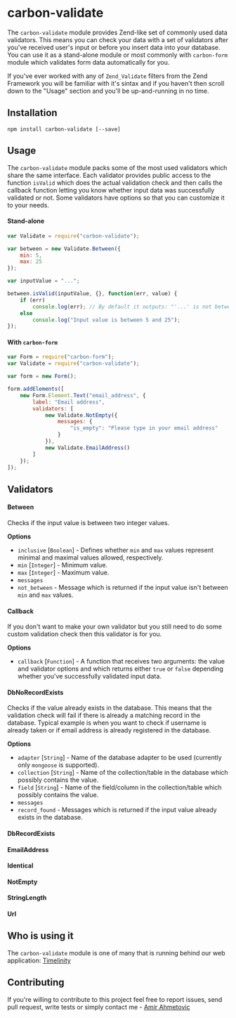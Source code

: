 # carbon-validate
The `carbon-validate` module provides Zend-like set of commonly used data validators. This means you can check your data with  a set of validators after you've received user's input or before you insert data into your database. You can use it as a stand-alone module or most commonly with `carbon-form` module which validates form data automatically for you.

If you've ever worked with any of `Zend_Validate` filters from the Zend Framework you will be familiar with it's sintax and if you haven't then scroll down to the "Usage" section and you'll be up-and-running in no time.


## Installation
```
npm install carbon-validate [--save]
```

## Usage
The `carbon-validate` module packs some of the most used validators which share the same interface. Each validator provides public access to the function `isValid` which does the actual validation check and then calls the callback function letting you know whether input data was successfully validated or not. Some validators have options so that you can customize it to your needs.

#### Stand-alone
```js
var Validate = require("carbon-validate");

var between = new Validate.Between({
    min: 5,
    max: 25
});

var inputValue = "...";

between.isValid(inputValue, {}, function(err, value) {
    if (err)
        console.log(err); // By default it outputs: "'...' is not between '5' and '25'"
    else
        console.log("Input value is between 5 and 25");
});

```

#### With `carbon-form`
```js
var Form = require("carbon-form");
var Validate = require("carbon-validate");

var form = new Form();

form.addElements([
    new Form.Element.Text("email_address", {
        label: "Email address",
        validators: [
            new Validate.NotEmpty({
                messages: {
                    "is_empty": "Please type in your email address" 
                }
            }),
            new Validate.EmailAddress()
        ]
    });
]);
```

## Validators
#### Between
Checks if the input value is between two integer values.

**Options**
* `inclusive` [`Boolean`] - Defines whether `min` and `max` values represent minimal and maximal values allowed, respectively.
* `min` [`Integer`] - Minimum value.
* `max` [`Integer`] - Maximum value.
* `messages`
 * `not_between` - Message which is returned if the input value isn't between `min` and `max` values.

#### Callback
If you don't want to make your own validator but you still need to do some custom validation check then this validator is for you.

**Options**
* `callback` [`Function`] - A function that receives two arguments: the value and validator options and which returns either `true` or `false` depending whether you've successfully validated input data.

#### DbNoRecordExists
Checks if the value already exists in the database. This means that the validation check will fail if there is already a matching record in the database. Typical example is when you want to check if username is already taken or if email address is already registered in the database.

**Options**
* `adapter` [`String`] - Name of the database adapter to be used (currently only `mongoose` is supported).
* `collection` [`String`] - Name of the collection/table in the database which possibly contains the value.
* `field` [`String`] - Name of the field/column in the collection/table which possibly contains the value.
* `messages`
 * `record_found` - Messages which is returned if the input value already exists in the database.

#### DbRecordExists

#### EmailAddress

#### Identical

#### NotEmpty

#### StringLength

#### Url

## Who is using it
The `carbon-validate` module is one of many that is running behind our web application: [Timelinity](https://www.timelinity.com)

## Contributing
If you're willing to contribute to this project feel free to report issues, send pull request, write tests or simply contact me - [Amir Ahmetovic](https://github.com/choxnox)
